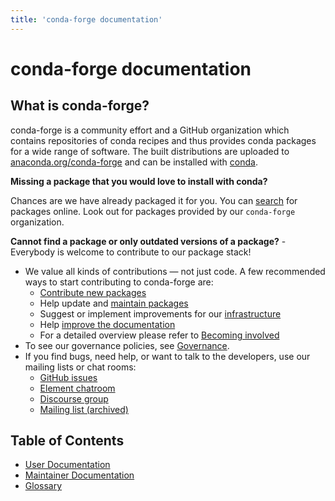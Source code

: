```yaml
---
title: 'conda-forge documentation'
---
```


<a id="conda-forge-documentation"></a>

# conda-forge documentation

<a id="what-is-conda-forge"></a>

## What is conda-forge?

conda-forge is a community effort and a GitHub organization which contains repositories of conda recipes and thus provides conda packages for a wide range of software.
The built distributions are uploaded to [anaconda.org/conda-forge](https://anaconda.org/conda-forge) and can be installed with [conda](https://conda.pydata.org/docs/intro.html).

**Missing a package that you would love to install with conda?**

Chances are we have already packaged it for you. You can [search](https://anaconda.org/) for packages online. Look out for packages provided by our `conda-forge` organization.

**Cannot find a package or only outdated versions of a package?** - Everybody is welcome to contribute to our package stack!

- We value all kinds of contributions — not just code. A few recommended ways to start contributing to conda-forge are:
  - [Contribute new packages](maintainer/adding_pkgs.md)
  - Help update and [maintain packages](maintainer/updating_pkgs.md)
  - Suggest or implement improvements for our [infrastructure](maintainer/infrastructure.md)
  - Help [improve the documentation](user/contributing.md#improve-docs)
  - For a detailed overview please refer to [Becoming involved](user/contributing.md)
- To see our governance policies, see [Governance](/community/governance/).
- If you find bugs, need help, or want to talk to the developers, use our mailing lists or chat rooms:
  - [GitHub issues](https://github.com/conda-forge/conda-forge.github.io/issues)
  - [Element chatroom](https://app.element.io/#/room/#conda-forge:matrix.org)
  - [Discourse group](https://conda.discourse.group)
  - [Mailing list (archived)](https://groups.google.com/forum/#!forum/conda-forge)

<a id="table-of-contents"></a>

## Table of Contents

- [User Documentation](user/index.mdx)
- [Maintainer Documentation](maintainer/index.mdx)
- [Glossary](glossary.md)
